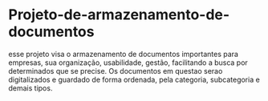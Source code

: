 # Projeto-de-armazenamento-de-documentos
esse projeto visa o armazenamento de documentos importantes para empresas, sua organização, usabilidade, gestão, facilitando a busca por determinados que se precise. Os documentos em questao serao digitalizados e guardado de forma ordenada, pela categoria, subcategoria e demais tipos. 
